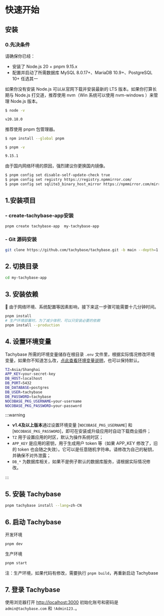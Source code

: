# 快速开始

## 安装

### 0.先决条件
 请确保你已经：

- 安装了 Node.js 20 + pnpm 9.15.x
- 配置并启动了所需数据库 MySQL 8.0.17+、MariaDB 10.9+、PostgreSQL 10+ 任选其一

如果你没有安装 Node.js 可以从官网下载并安装最新的 LTS 版本。如果你打算长期与 Node.js 打交道，推荐使用 nvm（Win 系统可以使用 nvm-windows ）来管理 Node.js 版本。

 ```bash
$ node -v 

v20.18.0
 ```

 推荐使用 pnpm 包管理器。

 ```bash
$ npm install --global pnpm

$ pnpm -v

9.15.1
```
 
由于国内网络环境的原因，强烈建议你更换国内镜像。

```bash
$ pnpm config set disable-self-update-check true
$ pnpm config set registry https://registry.npmmirror.com/
$ pnpm config set sqlite3_binary_host_mirror https://npmmirror.com/mirrors/sqlite3/
```

## 1.安装项目

### - create-tachybase-app安装

```bash
pnpm create tachybase-app  my-tachybase-app
```

### - Git 源码安装

```bash
git clone https://github.com/tachybase/tachybase.git -b main --depth=1 my-tachybase
```

## 2. 切换目录

```bash
cd my-tachybase-app
```

## 3. 安装依赖

📢 由于网络环境、系统配置等因素影响，接下来这一步骤可能需要十几分钟时间。

```bash
pnpm install
# 生产环境部署时，为了减少体积，可以只安装必要的依赖
pnpm install --production
```

## 4. 设置环境变量

Tachybase 所需的环境变量储存在根目录 `.env` 文件里，根据实际情况修改环境变量，如果你不知道怎么改，[点此查看环境变量说明](../env.md)，也可以保持默认。

```bash
TZ=Asia/Shanghai
APP_KEY=your-secret-key
DB_HOST=localhost
DB_PORT=5432
DB_DATABASE=postgres
DB_USER=tachybase
DB_PASSWORD=tachybase
NOCOBASE_PKG_USERNAME=your-username
NOCOBASE_PKG_PASSWORD=your-password
```

:::warning

  - **v1.4及以上版本**通过设置环境变量 [`NOCOBASE_PKG_USERNAME`] 和 [`NOCOBASE_PKG_PASSWORD`]，即可在安装或升级应用时自动下载商业插件；
  - `TZ` 用于设置应用的时区，默认为操作系统时区；
  - `APP_KEY` 是应用的密钥，用于生成用户 token 等（如果 APP_KEY 修改了，旧的 token 也会随之失效）。它可以是任意随机字符串。请修改为自己的秘钥，并确保不对外泄露；
  - `DB_*` 为数据库相关，如果不是例子默认的数据库服务，请根据实际情况修改。

::: 




## 5. 安装 Tachybase

```bash
pnpm tachybase install --lang=zh-CN
```
## 6. 启动 Tachybase

开发环境

```bash
pnpm dev
```

生产环境

```bash
pnpm start
```

注：生产环境，如果代码有修改，需要执行 `pnpm build`，再重新启动 Tachybase

## 7. 登录 Tachybase

使用浏览器打开 [http://localhost:3000](http://localhost:3000) 初始化账号和密码是 `admin@tachybase.com` 和 `!Admin123.`。

